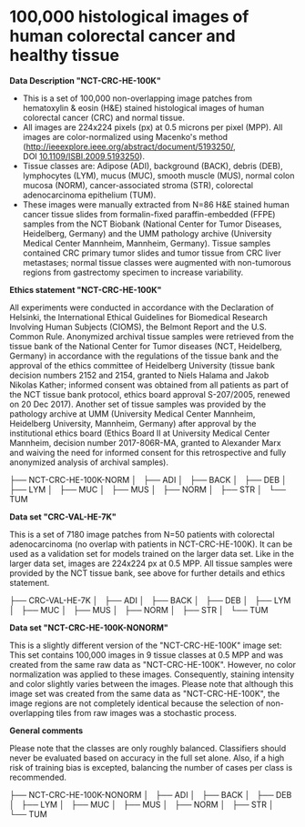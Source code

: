 # 100,000 histological images of human colorectal cancer and healthy tissue

**Data Description "NCT-CRC-HE-100K"**

- This is a set of 100,000 non-overlapping image patches from hematoxylin & eosin (H&E) stained histological images of human colorectal cancer (CRC) and normal tissue.
- All images are 224x224 pixels (px) at 0.5 microns per pixel (MPP). All images are color-normalized using Macenko's method (http://ieeexplore.ieee.org/abstract/document/5193250/, DOI [10.1109/ISBI.2009.5193250](https://doi.org/10.1109/ISBI.2009.5193250)).
- Tissue classes are: Adipose (ADI), background (BACK), debris (DEB), lymphocytes (LYM), mucus (MUC), smooth muscle (MUS), normal colon mucosa (NORM), cancer-associated stroma (STR), colorectal adenocarcinoma epithelium (TUM).
- These images were manually extracted from N=86 H&E stained human cancer tissue slides from formalin-fixed paraffin-embedded (FFPE) samples from the NCT Biobank (National Center for Tumor Diseases, Heidelberg, Germany) and the UMM pathology archive (University Medical Center Mannheim, Mannheim, Germany). Tissue samples contained CRC primary tumor slides and tumor tissue from CRC liver metastases; normal tissue classes were augmented with non-tumorous regions from gastrectomy specimen to increase variability.

**Ethics statement "NCT-CRC-HE-100K"**

All experiments were conducted in accordance with the Declaration of Helsinki, the International Ethical Guidelines for Biomedical Research Involving Human Subjects (CIOMS), the Belmont Report and the U.S. Common Rule. Anonymized archival tissue samples were retrieved from the tissue bank of the National Center for Tumor diseases (NCT, Heidelberg, Germany) in accordance with the regulations of the tissue bank and the approval of the ethics committee of Heidelberg University (tissue bank decision numbers 2152 and 2154, granted to Niels Halama and Jakob Nikolas Kather; informed consent was obtained from all patients as part of the NCT tissue bank protocol, ethics board approval S-207/2005, renewed on 20 Dec 2017). Another set of tissue samples was provided by the pathology archive at UMM (University Medical Center Mannheim, Heidelberg University, Mannheim, Germany) after approval by the institutional ethics board (Ethics Board II at University Medical Center Mannheim, decision number 2017-806R-MA, granted to Alexander Marx and waiving the need for informed consent for this retrospective and fully anonymized analysis of archival samples).

├── NCT-CRC-HE-100K-NORM
│   ├── ADI
│   ├── BACK
│   ├── DEB
│   ├── LYM
│   ├── MUC
│   ├── MUS
│   ├── NORM
│   ├── STR
│   └── TUM

**Data set "CRC-VAL-HE-7K"**

This is a set of 7180 image patches from N=50 patients with colorectal adenocarcinoma (no overlap with patients in NCT-CRC-HE-100K). It can be used as a validation set for models trained on the larger data set. Like in the larger data set, images are 224x224 px at 0.5 MPP. All tissue samples were provided by the NCT tissue bank, see above for further details and ethics statement.

├── CRC-VAL-HE-7K
│   ├── ADI
│   ├── BACK
│   ├── DEB
│   ├── LYM
│   ├── MUC
│   ├── MUS
│   ├── NORM
│   ├── STR
│   └── TUM

**Data set "NCT-CRC-HE-100K-NONORM"**

This is a slightly different version of the "NCT-CRC-HE-100K" image set: This set contains 100,000 images in 9 tissue classes at 0.5 MPP and was created from the same raw data as "NCT-CRC-HE-100K". However, no color normalization was applied to these images. Consequently, staining intensity and color slightly varies between the images. Please note that although this image set was created from the same data as "NCT-CRC-HE-100K", the image regions are not completely identical because the selection of non-overlapping tiles from raw images was a stochastic process.

**General comments**

Please note that the classes are only roughly balanced. Classifiers should never be evaluated based on accuracy in the full set alone. Also, if a high risk of training bias is excepted, balancing the number of cases per class is recommended.

├── NCT-CRC-HE-100K-NONORM
│   ├── ADI
│   ├── BACK
│   ├── DEB
│   ├── LYM
│   ├── MUC
│   ├── MUS
│   ├── NORM
│   ├── STR
│   └── TUM
